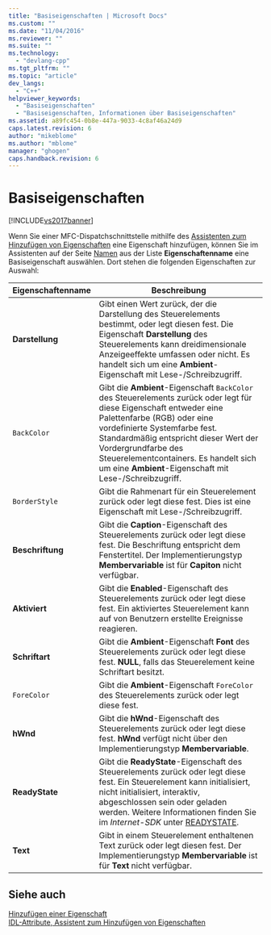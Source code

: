 ```yaml
---
title: "Basiseigenschaften | Microsoft Docs"
ms.custom: ""
ms.date: "11/04/2016"
ms.reviewer: ""
ms.suite: ""
ms.technology: 
  - "devlang-cpp"
ms.tgt_pltfrm: ""
ms.topic: "article"
dev_langs: 
  - "C++"
helpviewer_keywords: 
  - "Basiseigenschaften"
  - "Basiseigenschaften, Informationen über Basiseigenschaften"
ms.assetid: a89fc454-0b8e-447a-9033-4c8af46a24d9
caps.latest.revision: 6
author: "mikeblome"
ms.author: "mblome"
manager: "ghogen"
caps.handback.revision: 6
---
```

# Basiseigenschaften
[!INCLUDE[vs2017banner](../assembler/inline/includes/vs2017banner.md)]

Wenn Sie einer MFC\-Dispatchschnittstelle  mithilfe des [Assistenten zum Hinzufügen von Eigenschaften](../ide/idl-attributes-add-property-wizard.md) eine Eigenschaft hinzufügen, können Sie im Assistenten auf der Seite [Namen](../ide/names-add-property-wizard.md) aus der Liste **Eigenschaftenname** eine Basiseigenschaft auswählen.  Dort stehen die folgenden Eigenschaften zur Auswahl:  
  
|Eigenschaftenname|Beschreibung|  
|-----------------------|------------------|  
|**Darstellung**|Gibt einen Wert zurück, der die Darstellung des Steuerelements bestimmt, oder legt diesen fest.  Die Eigenschaft **Darstellung** des Steuerelements kann dreidimensionale Anzeigeeffekte umfassen oder nicht.  Es handelt sich um eine **Ambient**\-Eigenschaft mit Lese\-\/Schreibzugriff.|  
|`BackColor`|Gibt die **Ambient**\-Eigenschaft `BackColor` des Steuerelements zurück oder legt für diese Eigenschaft entweder eine Palettenfarbe \(RGB\) oder eine vordefinierte Systemfarbe fest.  Standardmäßig entspricht dieser Wert der Vordergrundfarbe des Steuerelementcontainers.  Es handelt sich um eine **Ambient**\-Eigenschaft mit Lese\-\/Schreibzugriff.|  
|`BorderStyle`|Gibt die Rahmenart für ein Steuerelement zurück oder legt diese fest.  Dies ist eine Eigenschaft mit Lese\-\/Schreibzugriff.|  
|**Beschriftung**|Gibt die **Caption**\-Eigenschaft des Steuerelements zurück oder legt diese fest.  Die Beschriftung entspricht dem Fenstertitel.  Der Implementierungstyp **Membervariable** ist für **Capiton** nicht verfügbar.|  
|**Aktiviert**|Gibt die **Enabled**\-Eigenschaft des Steuerelements zurück oder legt diese fest.  Ein aktiviertes Steuerelement kann auf von Benutzern erstellte Ereignisse reagieren.|  
|**Schriftart**|Gibt die **Ambient**\-Eigenschaft **Font** des Steuerelements zurück oder legt diese fest.  **NULL**, falls das Steuerelement keine Schriftart besitzt.|  
|`ForeColor`|Gibt die **Ambient**\-Eigenschaft `ForeColor` des Steuerelements zurück oder legt diese fest.|  
|**hWnd**|Gibt die **hWnd**\-Eigenschaft des Steuerelements zurück oder legt diese fest.  **hWnd** verfügt nicht über den Implementierungstyp **Membervariable**.|  
|**ReadyState**|Gibt die **ReadyState**\-Eigenschaft des Steuerelements zurück oder legt diese fest.  Ein Steuerelement kann initialisiert, nicht initialisiert, interaktiv, abgeschlossen sein oder geladen werden.  Weitere Informationen finden Sie im *Internet\-SDK* unter [READYSTATE](https://msdn.microsoft.com/en-us/library/aa768362.aspx).|  
|**Text**|Gibt in einem Steuerelement enthaltenen Text zurück oder legt diesen fest.  Der Implementierungstyp **Membervariable** ist für **Text** nicht verfügbar.|  
  
## Siehe auch  
 [Hinzufügen einer Eigenschaft](../ide/adding-a-property-visual-cpp.md)   
 [IDL\-Attribute, Assistent zum Hinzufügen von Eigenschaften](../ide/idl-attributes-add-property-wizard.md)